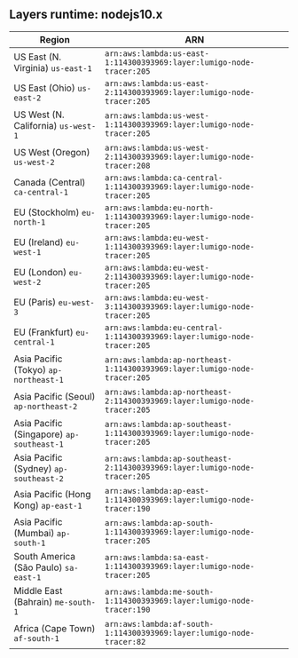 Layers runtime: nodejs10.x
----
| Region | ARN |
| --- | --- |
|US East (N. Virginia)  `us-east-1`|`arn:aws:lambda:us-east-1:114300393969:layer:lumigo-node-tracer:205`|
|US East (Ohio)  `us-east-2`|`arn:aws:lambda:us-east-2:114300393969:layer:lumigo-node-tracer:205`|
|US West (N. California)  `us-west-1`|`arn:aws:lambda:us-west-1:114300393969:layer:lumigo-node-tracer:205`|
|US West (Oregon)  `us-west-2`|`arn:aws:lambda:us-west-2:114300393969:layer:lumigo-node-tracer:208`|
|Canada (Central)  `ca-central-1`|`arn:aws:lambda:ca-central-1:114300393969:layer:lumigo-node-tracer:205`|
|EU (Stockholm)  `eu-north-1`|`arn:aws:lambda:eu-north-1:114300393969:layer:lumigo-node-tracer:205`|
|EU (Ireland)  `eu-west-1`|`arn:aws:lambda:eu-west-1:114300393969:layer:lumigo-node-tracer:205`|
|EU (London)  `eu-west-2`|`arn:aws:lambda:eu-west-2:114300393969:layer:lumigo-node-tracer:205`|
|EU (Paris)  `eu-west-3`|`arn:aws:lambda:eu-west-3:114300393969:layer:lumigo-node-tracer:205`|
|EU (Frankfurt)  `eu-central-1`|`arn:aws:lambda:eu-central-1:114300393969:layer:lumigo-node-tracer:205`|
|Asia Pacific (Tokyo)  `ap-northeast-1`|`arn:aws:lambda:ap-northeast-1:114300393969:layer:lumigo-node-tracer:205`|
|Asia Pacific (Seoul)  `ap-northeast-2`|`arn:aws:lambda:ap-northeast-2:114300393969:layer:lumigo-node-tracer:205`|
|Asia Pacific (Singapore)  `ap-southeast-1`|`arn:aws:lambda:ap-southeast-1:114300393969:layer:lumigo-node-tracer:205`|
|Asia Pacific (Sydney)  `ap-southeast-2`|`arn:aws:lambda:ap-southeast-2:114300393969:layer:lumigo-node-tracer:205`|
|Asia Pacific (Hong Kong)  `ap-east-1`|`arn:aws:lambda:ap-east-1:114300393969:layer:lumigo-node-tracer:190`|
|Asia Pacific (Mumbai)  `ap-south-1`|`arn:aws:lambda:ap-south-1:114300393969:layer:lumigo-node-tracer:205`|
|South America (São Paulo)  `sa-east-1`|`arn:aws:lambda:sa-east-1:114300393969:layer:lumigo-node-tracer:205`|
|Middle East (Bahrain)  `me-south-1`|`arn:aws:lambda:me-south-1:114300393969:layer:lumigo-node-tracer:190`|
|Africa (Cape Town)  `af-south-1`|`arn:aws:lambda:af-south-1:114300393969:layer:lumigo-node-tracer:82`|
